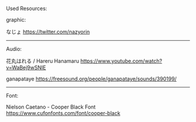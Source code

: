 Used Resources:


graphic:

なじょ
https://twitter.com/nazyorin


---
Audio:

花丸はれる / Hareru Hanamaru
https://www.youtube.com/watch?v=WaBej9wSNIE

ganapataye
https://freesound.org/people/ganapataye/sounds/390199/

---
Font:

Nielson Caetano - Cooper Black Font
https://www.cufonfonts.com/font/cooper-black
